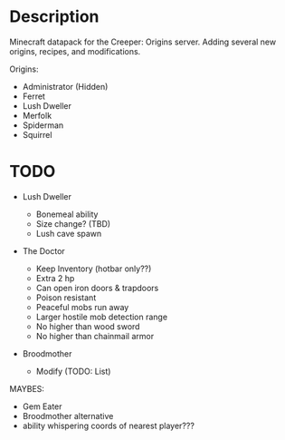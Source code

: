 # Description

Minecraft datapack for the Creeper: Origins server. Adding several new origins, recipes, and modifications.

Origins:
- Administrator (Hidden)
- Ferret
- Lush Dweller
- Merfolk
- Spiderman
- Squirrel


# TODO

- Lush Dweller
    - Bonemeal ability
    - Size change? (TBD)
    - Lush cave spawn

- The Doctor
    - Keep Inventory (hotbar only??)
    - Extra 2 hp
    - Can open iron doors & trapdoors
    - Poison resistant
    - Peaceful mobs run away
    - Larger hostile mob detection range
    - No higher than wood sword
    - No higher than chainmail armor

- Broodmother
    - Modify (TODO: List)

MAYBES:
- Gem Eater
- Broodmother alternative
- ability whispering coords of nearest player???